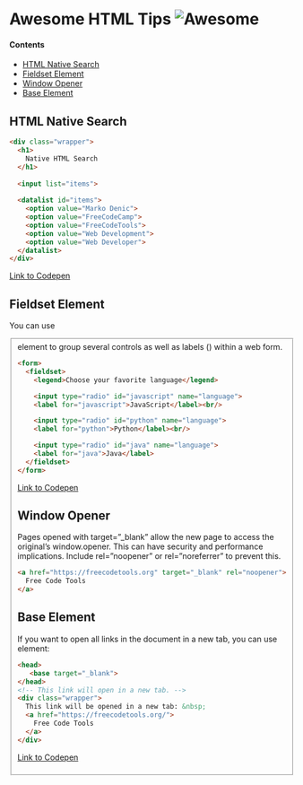 # Awesome HTML Tips ![Awesome][awesome-badge]

#### Contents

- [HTML Native Search](#html-native-search)
- [Fieldset Element](#fieldset-element)
- [Window Opener](#window-opener)
- [Base Element](#base-element)

## HTML Native Search

```html
<div class="wrapper">
  <h1>
    Native HTML Search
  </h1>
  
  <input list="items">
  
  <datalist id="items">
    <option value="Marko Denic">
    <option value="FreeCodeCamp">
    <option value="FreeCodeTools">
    <option value="Web Development">
    <option value="Web Developer">
  </datalist>
</div>
```

[Link to Codepen](https://codepen.io/denic/pen/WNQbvbo)

## Fieldset Element

You can use <fieldset> element to group several controls as well as labels (<label>) within a web form.

```html
<form>
  <fieldset>
    <legend>Choose your favorite language</legend>

    <input type="radio" id="javascript" name="language">
    <label for="javascript">JavaScript</label><br/>

    <input type="radio" id="python" name="language">
    <label for="python">Python</label><br/>

    <input type="radio" id="java" name="language">
    <label for="java">Java</label>
  </fieldset>
</form>
```

[Link to Codepen](https://codepen.io/denic/pen/BaNXWNj)

## Window Opener

Pages opened with target=”_blank” allow the new page to access the original’s window.opener. This can have security and performance implications. Include rel=”noopener” or rel=”noreferrer” to prevent this.

```html
<a href="https://freecodetools.org" target="_blank" rel="noopener">
  Free Code Tools
</a>
```

## Base Element

If you want to open all links in the document in a new tab, you can use <base> element:

```html
<head>
   <base target="_blank">
</head>
<!-- This link will open in a new tab. -->
<div class="wrapper">
  This link will be opened in a new tab: &nbsp;
  <a href="https://freecodetools.org/">
    Free Code Tools
  </a>
</div>
```

[Link to Codepen](https://codepen.io/denic/pen/yLYYwJp)

[awesome-badge]: https://cdn.rawgit.com/sindresorhus/awesome/d7305f38d29fed78fa85652e3a63e154dd8e8829/media/badge.svg

